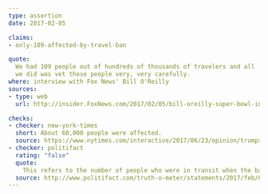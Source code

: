 ```yaml
---
type: assertion
date: 2017-02-05

claims:
- only-109-affected-by-travel-ban

quote:
  We had 109 people out of hundreds of thousands of travelers and all
  we did was vet those people very, very carefully.
where: interview with Fox News' Bill O'Reilly
sources:
- type: web
  url: http://insider.FoxNews.com/2017/02/05/bill-oreilly-super-bowl-interview-presses-trump-travel-ban-vladimir-putin

checks:
- checker: new-york-times
  short: About 60,000 people were affected.
  source: https://www.nytimes.com/interactive/2017/06/23/opinion/trumps-lies.html
- checker: politifact
  rating: "false"
  quote:
    This refers to the number of people who were in transit when the ban was announced. It doesn’t account for people who tried to board flights to the United States (over 1,200) and were denied, for visas that were revoked (about 60,000 according to the State Department) or for refugees admitted (64,000 in the last two fiscal years).
  source: http://www.politifact.com/truth-o-meter/statements/2017/feb/06/donald-trump/president-trump-says-109-people-were-affected-trav/
---
```

